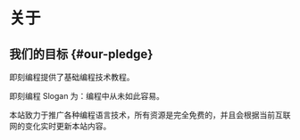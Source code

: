# 关于

## 我们的目标 {#our-pledge}

即刻编程提供了基础编程技术教程。

即刻编程 Slogan 为：编程中从未如此容易。

本站致力于推广各种编程语言技术，所有资源是完全免费的，并且会根据当前互联网的变化实时更新本站内容。
